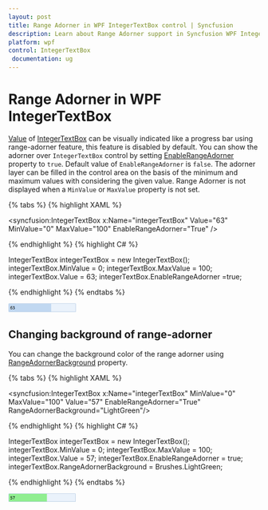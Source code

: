 ```yaml
---
layout: post
title: Range Adorner in WPF IntegerTextBox control | Syncfusion
description: Learn about Range Adorner support in Syncfusion WPF IntegerTextBox control and more details about the control features.
platform: wpf
control: IntegerTextBox 
 documentation: ug
---
```


# Range Adorner in WPF IntegerTextBox 

[Value](https://help.syncfusion.com/cr/wpf/Syncfusion.Windows.Shared.IntegerTextBox.html#Syncfusion_Windows_Shared_IntegerTextBox_Value) of [IntegerTextBox](https://www.syncfusion.com/wpf-ui-controls/integer-textbox) can be visually indicated like a progress bar using range-adorner feature, this feature is disabled by default. You can show the adorner over `IntegerTextBox` control by setting [EnableRangeAdorner](https://help.syncfusion.com/cr/wpf/Syncfusion.Windows.Shared.EditorBase.html#Syncfusion_Windows_Shared_EditorBase_EnableRangeAdorner) property to `true`. Default value of `EnableRangeAdorner` is `false`. The adorner layer can be filled in the control area on the basis of the minimum and maximum values with considering the given value.  Range Adorner is not displayed when a `MinValue` or `MaxValue` property is not set.

{% tabs %}
{% highlight XAML %}

<syncfusion:IntegerTextBox x:Name="integerTextBox" Value="63" MinValue="0" MaxValue="100" EnableRangeAdorner="True" />

{% endhighlight %}
{% highlight C# %}

IntegerTextBox integerTextBox = new IntegerTextBox();
integerTextBox.MinValue = 0;
integerTextBox.MaxValue = 100;
integerTextBox.Value = 63;
integerTextBox.EnableRangeAdorner =true;

{% endhighlight %}
{% endtabs %}

![WPF IntegerTextBox displays Range Adorner](Range-Adorner_images/wpf-integer-textbox-range-adorner.png)

## Changing background of range-adorner

You can change the background color of the range adorner using [RangeAdornerBackground](https://help.syncfusion.com/cr/wpf/Syncfusion.Windows.Shared.EditorBase.html#Syncfusion_Windows_Shared_EditorBase_RangeAdornerBackground) property.

{% tabs %}
{% highlight XAML %}

<syncfusion:IntegerTextBox x:Name="integerTextBox" MinValue="0" MaxValue="100" Value="57" EnableRangeAdorner="True" RangeAdornerBackground="LightGreen"/>

{% endhighlight %}
{% highlight C# %}

IntegerTextBox integerTextBox = new IntegerTextBox();
integerTextBox.MinValue = 0;
integerTextBox.MaxValue = 100;
integerTextBox.Value = 57;
integerTextBox.EnableRangeAdorner = true;
integerTextBox.RangeAdornerBackground = Brushes.LightGreen;

{% endhighlight %}
{% endtabs %}

![Changing Background of RangeAdorner of WPF IntegerTextBox](Range-Adorner_images/wpf-integer-textbox-range-adorner-background.png)
